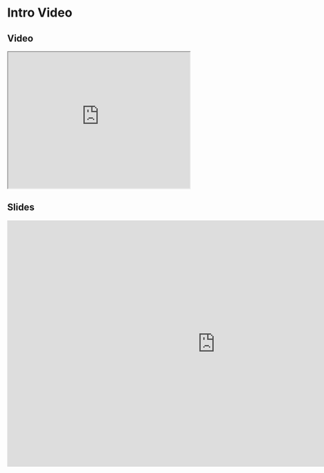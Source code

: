 # Intro Video
## Video

<iframe width="420" height="315" src="https://www.youtube.com/embed/GjZfhXfn42w"></iframe>

## Slides
<iframe src="https://mfr.ca-1.osf.io/render?url=https://osf.io/fsxkt/?direct%26mode=render%26action=download%26mode=render", frameborder="0" width="960" height="569" allowfullscreen="true" mozallowfullscreen="true" webkitallowfullscreen="true"></iframe>